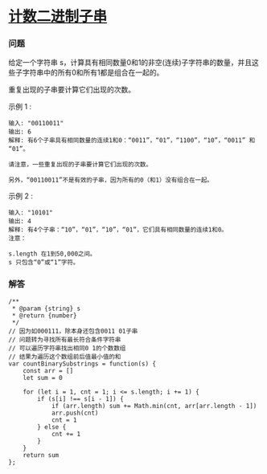 # [计数二进制子串](https://leetcode-cn.com/problems/count-binary-substrings)

### 问题

给定一个字符串 s，计算具有相同数量0和1的非空(连续)子字符串的数量，并且这些子字符串中的所有0和所有1都是组合在一起的。

重复出现的子串要计算它们出现的次数。

示例 1 :

```
输入: "00110011"
输出: 6
解释: 有6个子串具有相同数量的连续1和0：“0011”，“01”，“1100”，“10”，“0011” 和 “01”。

请注意，一些重复出现的子串要计算它们出现的次数。

另外，“00110011”不是有效的子串，因为所有的0（和1）没有组合在一起。
```
示例 2 :

```
输入: "10101"
输出: 4
解释: 有4个子串：“10”，“01”，“10”，“01”，它们具有相同数量的连续1和0。
注意：

s.length 在1到50,000之间。
s 只包含“0”或“1”字符。
```

### 解答

```
/**
 * @param {string} s
 * @return {number}
 */
// 因为如000111，除本身还包含0011 01子串
// 问题转为寻找所有最长符合条件字符串
// 可以遍历字符串找出相同0 1的个数数组
// 结果为遍历这个数组前后值最小值的和
var countBinarySubstrings = function(s) {
    const arr = []
    let sum = 0

    for (let i = 1, cnt = 1; i <= s.length; i += 1) {
        if (s[i] !== s[i - 1]) {
            if (arr.length) sum += Math.min(cnt, arr[arr.length - 1])
            arr.push(cnt)
            cnt = 1
        } else {
            cnt += 1
        }
    }
    return sum
};
```
